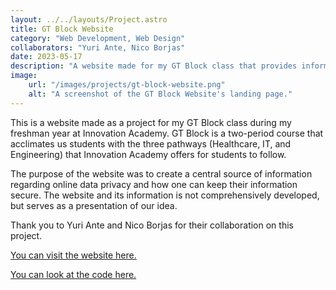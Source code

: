 ```yaml
---
layout: ../../layouts/Project.astro
title: GT Block Website
category: "Web Development, Web Design"
collaborators: "Yuri Ante, Nico Borjas"
date: 2023-05-17
description: "A website made for my GT Block class that provides information about online privacy."
image:
    url: "/images/projects/gt-block-website.png"
    alt: "A screenshot of the GT Block Website's landing page."
---
```


This is a website made as a project for my GT Block class during my freshman year at Innovation Academy. GT Block is a two-period course that acclimates us students with the three pathways (Healthcare, IT, and Engineering) that Innovation Academy offers for students to follow.

The purpose of the website was to create a central source of information regarding online data privacy and how one can keep their information secure. The website and its information is not comprehensively developed, but serves as a presentation of our idea.

Thank you to Yuri Ante and Nico Borjas for their collaboration on this project.

[You can visit the website here.](https://nguyentylern.github.io/Honeypot/)

[You can look at the code here.](https://github.com/nguyentylern/Honeypot)